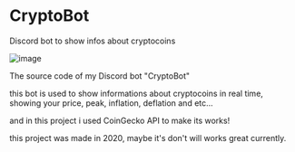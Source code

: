 # CryptoBot
Discord bot to show infos about cryptocoins

![image](https://github.com/ThiagoGrassi/CryptoBot/assets/122293974/b738ec16-0f97-4aea-92ab-66c3a6a36976)

The source code of my Discord bot "CryptoBot"

this bot is used to show informations about cryptocoins in real time, showing your price, peak, inflation, deflation and etc...

and in this project i used CoinGecko API to make its works! 

this project was made in 2020, maybe it's don't will works great currently. 

